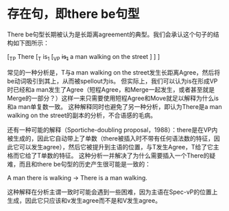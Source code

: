 # 存在句，即there be句型

There be句型长期被认为是长距离agreement的典型。我们会承认这个句子的结构如下图所示：

[<sub>TP</sub> There [<sub>T</sub> is<sub>1</sub> [<sub>VP</sub> <del>is<sub>1</sub></del> a man walking on the street ] ] ]

常见的一种分析是，T与a man walking on the street发生长距离Agree，然后将be动词吸引到其上，从而被spellout为is。
但实际上，我们可以认为is在形成VP时已经和a man发生了Agree（短程Agree，和Merge一起发生，或者甚至就是Merge的一部分？）这样一来只需要使用短程Agree和Move就足以解释为什么is和a man单复数一致。
这种解释同时也避免了另一种分析，即认为There是a man walking on the street的副本的分析，不合语感的毛病。

还有一种可能的解释（Sportiche-doubling proposal，1988）：there是在VP内被生成的，因此它自动带上了单数（there被插入时不带有任何语法数的特征，因此它可以发生agree），然后它被提升到主语的位置，与T发生Agree，T给了它主格而它给了T单数的特征。
这种分析一并解决了为什么需要插入一个There的疑难，而且和there be句型的历史产生很可能是一致的：

A man there is walking -> There is a man walking.

这种解释在分析主谓一致时可能会遇到一些困难，因为主语在Spec-vP的位置上生成，因此它只应该和v发生agree而不是和V发生agree。

